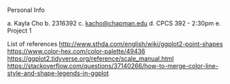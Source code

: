 Personal Info

a. Kayla Cho
b. 2316392
c. kacho@chapman.edu
d. CPCS 392 - 2:30pm 
e. Project 1

List of references
http://www.sthda.com/english/wiki/ggplot2-point-shapes
https://www.color-hex.com/color-palette/49436
https://ggplot2.tidyverse.org/reference/scale_manual.html
https://stackoverflow.com/questions/37140266/how-to-merge-color-line-style-and-shape-legends-in-ggplot
